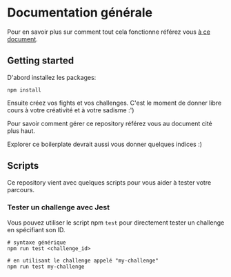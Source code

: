 # Documentation générale

Pour en savoir plus sur comment tout cela fonctionne référez vous [à ce document](https://thearenaproject.notion.site/Track-creation-04163e098f6b46b58afdc9c7e02104dd).

## Getting started

D'abord installez les packages:

```
npm install
```

Ensuite créez vos fights et vos challenges. C'est le moment de donner libre cours à votre créativité et à votre sadisme :')

Pour savoir comment gérer ce repository référez vous au document cité plus haut.

Explorer ce boilerplate devrait aussi vous donner quelques indices :)

## Scripts

Ce repository vient avec quelques scripts pour vous aider à tester votre parcours.

### Tester un challenge avec Jest

Vous pouvez utiliser le script npm `test` pour directement tester un challenge en spécifiant son ID.

```shell
# syntaxe générique
npm run test <challenge_id>

# en utilisant le challenge appelé "my-challenge"
npm run test my-challenge
````
